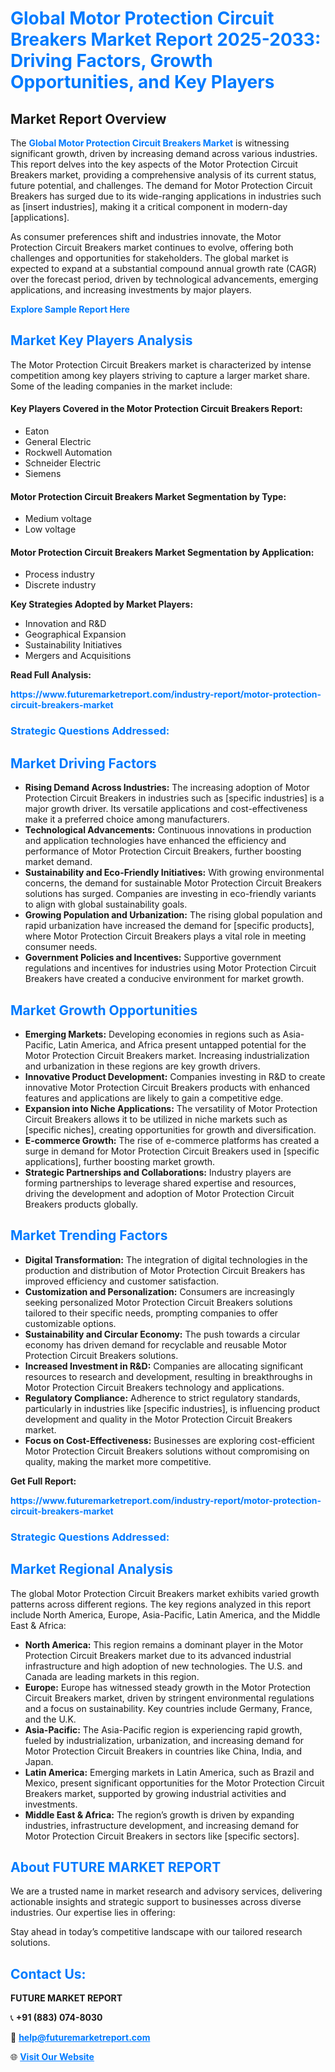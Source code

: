 <h1 style="color: #007BFF;">Global Motor Protection Circuit Breakers Market Report 2025-2033: Driving Factors, Growth Opportunities, and Key Players</h1>

<section id="overview">
<h2>Market Report Overview</h2>
<p>The <a href="https://www.futuremarketreport.com/industry-report/motor-protection-circuit-breakers-market" style="color: #007BFF; text-decoration: none;"><strong>Global Motor Protection Circuit Breakers Market</strong></a> is witnessing significant growth, driven by increasing demand across various industries. This report delves into the key aspects of the Motor Protection Circuit Breakers market, providing a comprehensive analysis of its current status, future potential, and challenges. The demand for Motor Protection Circuit Breakers has surged due to its wide-ranging applications in industries such as [insert industries], making it a critical component in modern-day [applications].</p>
<p>As consumer preferences shift and industries innovate, the Motor Protection Circuit Breakers market continues to evolve, offering both challenges and opportunities for stakeholders. The global market is expected to expand at a substantial compound annual growth rate (CAGR) over the forecast period, driven by technological advancements, emerging applications, and increasing investments by major players.</p>
</section>

<section id="overview">
<p><a href="https://www.futuremarketreport.com/request-sample/reportId=104630" style="color: #007BFF; text-decoration: none;"><strong>Explore Sample Report Here</strong></a></p>
</section>

<section id="key-players">
<h2 style="color: #007BFF;">Market Key Players Analysis</h2>
<p>The Motor Protection Circuit Breakers market is characterized by intense competition among key players striving to capture a larger market share. Some of the leading companies in the market include:</p>
<h4>Key Players Covered in the Motor Protection Circuit Breakers Report:</h4>
<ul><li>Eaton</li><li>General Electric</li><li>Rockwell Automation</li><li>Schneider Electric</li><li>Siemens</li></ul>
<h4>Motor Protection Circuit Breakers Market Segmentation by Type:</h4>
<ul><li>Medium voltage</li><li>Low voltage</li></ul>

<h4>Motor Protection Circuit Breakers Market Segmentation by Application:</h4>
<ul><li>Process industry</li><li>Discrete industry</li></ul>
<p><strong>Key Strategies Adopted by Market Players:</strong></p>
<ul>
<li>Innovation and R&D</li>
<li>Geographical Expansion</li>
<li>Sustainability Initiatives</li>
<li>Mergers and Acquisitions</li>
</ul>
</section>

<section>
<p><strong>Read Full Analysis: </strong></p><a href="https://www.futuremarketreport.com/industry-report/motor-protection-circuit-breakers-market" style="color: #007BFF; text-decoration: none;"><strong>https://www.futuremarketreport.com/industry-report/motor-protection-circuit-breakers-market</strong></a>
<h3 style="color: #007BFF;">Strategic Questions Addressed:</h3>
</section>

<section id="driving-factors">
<h2 style="color: #007BFF;">Market Driving Factors</h2>
<ul>
<li><strong>Rising Demand Across Industries:</strong> The increasing adoption of Motor Protection Circuit Breakers in industries such as [specific industries] is a major growth driver. Its versatile applications and cost-effectiveness make it a preferred choice among manufacturers.</li>
<li><strong>Technological Advancements:</strong> Continuous innovations in production and application technologies have enhanced the efficiency and performance of Motor Protection Circuit Breakers, further boosting market demand.</li>
<li><strong>Sustainability and Eco-Friendly Initiatives:</strong> With growing environmental concerns, the demand for sustainable Motor Protection Circuit Breakers solutions has surged. Companies are investing in eco-friendly variants to align with global sustainability goals.</li>
<li><strong>Growing Population and Urbanization:</strong> The rising global population and rapid urbanization have increased the demand for [specific products], where Motor Protection Circuit Breakers plays a vital role in meeting consumer needs.</li>
<li><strong>Government Policies and Incentives:</strong> Supportive government regulations and incentives for industries using Motor Protection Circuit Breakers have created a conducive environment for market growth.</li>
</ul>
</section>

<section id="growth-opportunities">
<h2 style="color: #007BFF;">Market Growth Opportunities</h2>
<ul>
<li><strong>Emerging Markets:</strong> Developing economies in regions such as Asia-Pacific, Latin America, and Africa present untapped potential for the Motor Protection Circuit Breakers market. Increasing industrialization and urbanization in these regions are key growth drivers.</li>
<li><strong>Innovative Product Development:</strong> Companies investing in R&D to create innovative Motor Protection Circuit Breakers products with enhanced features and applications are likely to gain a competitive edge.</li>
<li><strong>Expansion into Niche Applications:</strong> The versatility of Motor Protection Circuit Breakers allows it to be utilized in niche markets such as [specific niches], creating opportunities for growth and diversification.</li>
<li><strong>E-commerce Growth:</strong> The rise of e-commerce platforms has created a surge in demand for Motor Protection Circuit Breakers used in [specific applications], further boosting market growth.</li>
<li><strong>Strategic Partnerships and Collaborations:</strong> Industry players are forming partnerships to leverage shared expertise and resources, driving the development and adoption of Motor Protection Circuit Breakers products globally.</li>
</ul>
</section>

<section id="trending-factors">
<h2 style="color: #007BFF;">Market Trending Factors</h2>
<ul>
<li><strong>Digital Transformation:</strong> The integration of digital technologies in the production and distribution of Motor Protection Circuit Breakers has improved efficiency and customer satisfaction.</li>
<li><strong>Customization and Personalization:</strong> Consumers are increasingly seeking personalized Motor Protection Circuit Breakers solutions tailored to their specific needs, prompting companies to offer customizable options.</li>
<li><strong>Sustainability and Circular Economy:</strong> The push towards a circular economy has driven demand for recyclable and reusable Motor Protection Circuit Breakers solutions.</li>
<li><strong>Increased Investment in R&D:</strong> Companies are allocating significant resources to research and development, resulting in breakthroughs in Motor Protection Circuit Breakers technology and applications.</li>
<li><strong>Regulatory Compliance:</strong> Adherence to strict regulatory standards, particularly in industries like [specific industries], is influencing product development and quality in the Motor Protection Circuit Breakers market.</li>
<li><strong>Focus on Cost-Effectiveness:</strong> Businesses are exploring cost-efficient Motor Protection Circuit Breakers solutions without compromising on quality, making the market more competitive.</li>
</ul>
</section>

<section>
<p><strong>Get Full Report: </strong></p><a href="https://www.futuremarketreport.com/industry-report/motor-protection-circuit-breakers-market" style="color: #007BFF; text-decoration: none;"><strong>https://www.futuremarketreport.com/industry-report/motor-protection-circuit-breakers-market</strong></a>
<h3 style="color: #007BFF;">Strategic Questions Addressed:</h3>
</section>


<section id="regional-analysis">
<h2 style="color: #007BFF;">Market Regional Analysis</h2>
<p>The global Motor Protection Circuit Breakers market exhibits varied growth patterns across different regions. The key regions analyzed in this report include North America, Europe, Asia-Pacific, Latin America, and the Middle East & Africa:</p>
<ul>
<li><strong>North America:</strong> This region remains a dominant player in the Motor Protection Circuit Breakers market due to its advanced industrial infrastructure and high adoption of new technologies. The U.S. and Canada are leading markets in this region.</li>
<li><strong>Europe:</strong> Europe has witnessed steady growth in the Motor Protection Circuit Breakers market, driven by stringent environmental regulations and a focus on sustainability. Key countries include Germany, France, and the U.K.</li>
<li><strong>Asia-Pacific:</strong> The Asia-Pacific region is experiencing rapid growth, fueled by industrialization, urbanization, and increasing demand for Motor Protection Circuit Breakers in countries like China, India, and Japan.</li>
<li><strong>Latin America:</strong> Emerging markets in Latin America, such as Brazil and Mexico, present significant opportunities for the Motor Protection Circuit Breakers market, supported by growing industrial activities and investments.</li>
<li><strong>Middle East & Africa:</strong> The region’s growth is driven by expanding industries, infrastructure development, and increasing demand for Motor Protection Circuit Breakers in sectors like [specific sectors].</li>
</ul>
</section>

<footer>
<h2 style="color: #007BFF;">About FUTURE MARKET REPORT</h2>
<p>We are a trusted name in market research and advisory services, delivering actionable insights and strategic support to businesses across diverse industries. Our expertise lies in offering:</p>

<p>Stay ahead in today’s competitive landscape with our tailored research solutions.</p>

<h2 style="color: #007BFF;">Contact Us:</h2>
<p><strong>FUTURE MARKET REPORT</strong></p>
<p>📞 <strong>+91 (883) 074-8030</strong></p>
<p>📧 <strong><a href="mailto:help@futuremarketreport.com" style="color: #007BFF;">help@futuremarketreport.com</a></strong></p>
<p>🌐 <strong><a href="https://www.futuremarketreport.com/" style="color: #007BFF;">Visit Our Website</a></strong></p>
</footer>